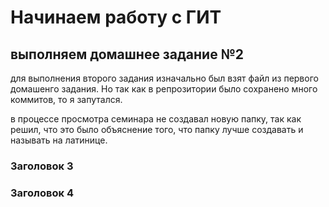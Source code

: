 # Начинаем работу с ГИТ
## выполняем домашнее задание №2

для выполнения второго задания изначально был взят файл из первого домашенго задания.
Но так как в репрозитории было сохранено много коммитов, то я запутался.

в процессе просмотра семинара не создавал новую папку, так как решил, что это было объяснение того, что папку лучше создавать и называть на латинице.

### Заголовок 3
### Заголовок 4
